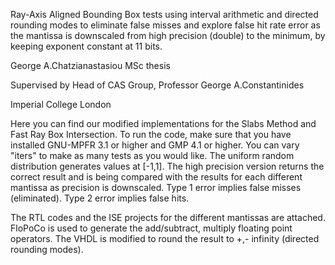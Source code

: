 Ray-Axis Aligned Bounding Box tests using interval arithmetic and directed rounding modes to eliminate false misses and explore false hit rate error as the mantissa is downscaled from high precision (double) to the minimum, by keeping exponent constant at 11 bits.

George A.Chatzianastasiou MSc thesis

Supervised by Head of CAS Group, Professor George A.Constantinides

Imperial College London

Here you can find our modified implementations for the Slabs Method and Fast Ray Box Intersection.
To run the code, make sure that you have installed GNU-MPFR 3.1 or higher and GMP 4.1 or higher. 
You can vary "iters" to make as many tests as you would like. The uniform random distribution generates values at [-1,1]. The high precision version returns the correct result and is being compared with the results for each different mantissa as precision is downscaled.
Type 1 error implies false misses (eliminated). Type 2 error implies false hits.

The RTL codes and the ISE projects for the different mantissas are attached. FloPoCo is used to generate the add/subtract, multiply floating point operators. The VHDL is modified to round the result to +,- infinity (directed rounding modes).
